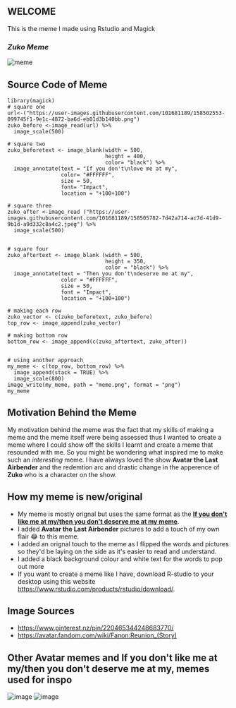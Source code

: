 ## WELCOME
This is the meme I made using Rstudio and Magick 

### _Zuko Meme_
![meme](https://user-images.githubusercontent.com/101862073/158961509-730164f8-adbd-4845-a240-87588e7e6cb8.png)


## Source Code of Meme 

``` 
library(magick)
# square one
url<-("https://user-images.githubusercontent.com/101681189/158502553-099745f1-9e1c-4872-ba6d-eb01d3b140bb.png")
zuko_before <-image_read(url) %>%
  image_scale(500)

# square two
zuko_beforetext <- image_blank(width = 500, 
                               height = 400, 
                               color= "black") %>% 
  image_annotate(text = "If you don't\nlove me at my",
                 color= "#FFFFFF",
                 size = 50,
                 font= "Impact",
                 location = "+100+100") 

# square three
zuko_after <-image_read ("https://user-images.githubusercontent.com/101681189/158505782-7d42a714-ac7d-41d9-9b1d-a9d332c8a4c2.jpeg") %>% 
  image_scale(500)


# square four
zuko_aftertext <- image_blank (width = 500, 
                               height = 350,
                               color = "black") %>% 
  image_annotate(text = "Then you don't\ndeserve me at my",
                 color = "#FFFFFF", 
                 size = 50,
                 font = "Impact", 
                 location = "+100+100")

# making each row
zuko_vector <- c(zuko_beforetext, zuko_before)
top_row <- image_append(zuko_vector)

# making bottom row
bottom_row <- image_append(c(zuko_aftertext, zuko_after))


# using another approach
my_meme <- c(top_row, bottom_row) %>%
  image_append(stack = TRUE) %>%
  image_scale(800)
image_write(my_meme, path = "meme.png", format = "png")
my_meme 
```



## Motivation Behind the Meme 
My motivation behind the meme was the fact that my skills of making a meme and the meme itself were being assessed thus I wanted to create a meme where I could show off the skills I learnt and create a meme that resounded with me. So you might be wondering what inspired me to make such an _interesting_ meme. I have always loved the show **Avatar the Last Airbender** and the redemtion arc and drastic change in the apperence of **Zuko** who is a character on the show.  

## How my meme is new/original 
- My meme is mostly orignal but uses the same format as the [**If you don't like me at my/then you don't deserve me at my meme**](https://knowyourmeme.com/memes/if-you-cant-handle-me-at-my-worst). 
- I added **Avatar the Last Airbender** pictures to add a touch of my own flair 😂 to this meme. 
- I added an orignal touch to the meme as I flipped the words and pictures so they'd be laying on the side as it's easier to read and understand. 
- I added a black background colour and white text for the words to pop out more
- If you want to create a meme like I have, download R-studio to your desktop using this website https://www.rstudio.com/products/rstudio/download/. 

## Image Sources
- https://www.pinterest.nz/pin/220465344248683770/ 
- https://avatar.fandom.com/wiki/Fanon:Reunion_(Story) 

## Other Avatar memes and If you don't like me at my/then you don't deserve me at my, memes used for inspo
![image](https://user-images.githubusercontent.com/101862073/159097042-46048319-32b7-4a51-9e44-b1fd6f7e5729.png)
![image](https://user-images.githubusercontent.com/101862073/159097064-e3a760d8-0111-484c-8425-4692e33c5ad2.png)


